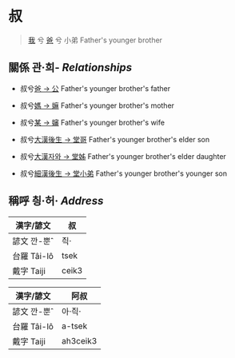 # 叔
> [我](member1.md) 兮 [爸](member2.md) 兮 小弟 Father's younger brother

## 關係 관·희- _Relationships_

- 叔兮[爸 → 公](member8.md) Father's younger brother's father

- 叔兮[媽 → 嫲](member9.md) Father's younger brother's mother

- 叔兮[某 → 嬸](member34.md) Father's younger brother's wife

- 叔兮[大漢後生 → 堂哥](member73.md) Father's younger brother's elder son

- 叔兮[大漢자와 → 堂姊](member74.md) Father's younger brother's elder daughter

- 叔兮[細漢後生 → 堂小弟](member75.md) Father's younger brother's younger son



## 稱呼 칑·허· _Address_

漢字/諺文 | 叔
--- | ---
諺文 깐-뿐ˆ | 즥·
台羅 Tâi-lô | tsek
戴字 Taiji | ceik3


漢字/諺文 | 阿叔
--- | ---
諺文 깐-뿐ˆ | 아·즥·
台羅 Tâi-lô | a-tsek
戴字 Taiji | ah3ceik3


